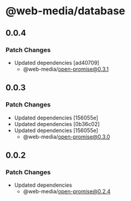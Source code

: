 # @web-media/database

## 0.0.4

### Patch Changes

- Updated dependencies [ad40709]
  - @web-media/open-promise@0.3.1

## 0.0.3

### Patch Changes

- Updated dependencies [156055e]
- Updated dependencies [0b36c02]
- Updated dependencies [156055e]
  - @web-media/open-promise@0.3.0

## 0.0.2

### Patch Changes

- Updated dependencies
  - @web-media/open-promise@0.2.4
